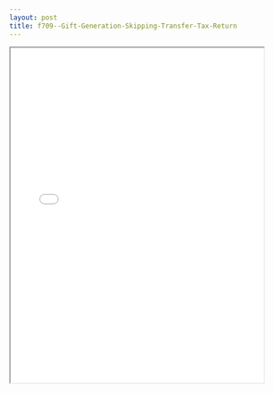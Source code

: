```yaml
---
layout: post
title: f709--Gift-Generation-Skipping-Transfer-Tax-Return
---
```


<div class="pdf-container">
<iframe src="/ea/_pdf-2-md/f709--Gift-Generation-Skipping-Transfer-Tax-Return.pdf" height="600" width="90%" allowFullScreen="true"></iframe>
</div>

